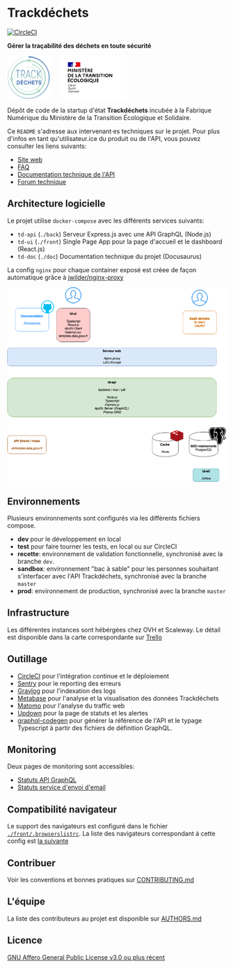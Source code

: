 # Trackdéchets

[![CircleCI](https://circleci.com/gh/MTES-MCT/trackdechets/tree/dev.svg?style=svg)](https://circleci.com/gh/MTES-MCT/trackdechets/tree/dev)

**Gérer la traçabilité des déchets en toute sécurité**

<img height="100px" style="margin-right: 20px" src="./front/public/trackdechets.png" alt="logo"></img>
<img height="100px" src="./front/public/marianne_mte.svg" alt="logo"></img>

Dépôt de code de la startup d'état **Trackdéchets** incubée à la Fabrique Numérique du Ministère de la Transition Écologique et Solidaire.

Ce `README` s'adresse aux intervenant·es techniques sur le projet. Pour plus d'infos en tant qu'utilisateur.ice du produit ou de l'API, vous pouvez consulter les liens suivants:

- [Site web](https://trackdechets.beta.gouv.fr)
- [FAQ](https://faq.trackdechets.fr/)
- [Documentation technique de l'API](https://developers.trackdechets.beta.gouv.fr)
- [Forum technique](https://forum.trackdechets.beta.gouv.fr)

## Architecture logicielle

Le projet utilise `docker-compose` avec les différents services suivants:

- `td-api` (`./back`) Serveur Express.js avec une API GraphQL (Node.js)
- `td-ui` (`./front`) Single Page App pour la page d'accueil et le dashboard (React.js)
- `td-doc` (`./doc`) Documentation technique du projet (Docusaurus)

La config `nginx` pour chaque container exposé est créee de façon automatique grâce à [jwilder/nginx-proxy](https://github.com/nginx-proxy/nginx-proxy)

![stack](./stack.png)

## Environnements

Plusieurs environnements sont configurés via les différents fichiers compose.

- **dev** pour le développement en local
- **test** pour faire tourner les tests, en local ou sur CircleCI
- **recette**: environnement de validation fonctionnelle, synchronisé avec la branche `dev`.
- **sandbox**: environnement "bac à sable" pour les personnes souhaitant s'interfacer avec l'API Trackdéchets, synchronisé avec la branche `master`
- **prod**: environnement de production, synchronisé avec la branche `master`

## Infrastructure

Les différentes instances sont hébérgées chez OVH et Scaleway. Le détail est disponible dans la carte correspondante sur [Trello](https://trello.com/c/zZJskt5m)

## Outillage

- [CircleCI](https://circleci.com/) pour l'intégration continue et le déploiement
- [Sentry](https://sentry.io) pour le reporting des erreurs
- [Graylog](https://www.graylog.org/) pour l'indexation des logs
- [Metabase](https://www.metabase.com/) pour l'analyse et la visualisation des données Trackdéchets
- [Matomo](https://fr.matomo.org/) pour l'analyse du traffic web
- [Updown](https://updown.io/) pour la page de statuts et les alertes
- [graphql-codegen](https://graphql-code-generator.com/) pour générer la référence de l'API et le typage Typescript à partir des fichiers de définition GraphQL.

## Monitoring

Deux pages de monitoring sont accessibles:
- [Statuts API GraphQL](https://status.trackdechets.beta.gouv.fr)
- [Statuts service d'envoi d'email](https://updown.io/jgo1)

## Compatibilité navigateur

Le support des navigateurs est configuré dans le fichier [`./front/.browserslistrc`](./front/.browserslistrc). La liste des navigateurs correspondant à cette config est [la suivante](https://browserl.ist/?q=%3E+0.1%25%2C+not+dead%2C+not+op_mini+all%2C+ie+11)

## Contribuer

Voir les conventions et bonnes pratiques sur [CONTRIBUTING.md](./CONTRIBUTING.md)

## L'équipe

La liste des contributeurs au projet est disponible sur [AUTHORS.md](./AUTHORS.md)

## Licence

[GNU Affero General Public License v3.0 ou plus récent](https://spdx.org/licenses/AGPL-3.0-or-later.html)
